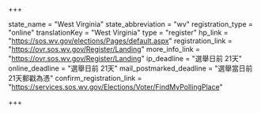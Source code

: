 +++

state_name = "West Virginia"
state_abbreviation = "wv"
registration_type = "online"
translationKey = "West Virginia"
type = "register"
hp_link = "https://sos.wv.gov/elections/Pages/default.aspx"
registration_link = "https://ovr.sos.wv.gov/Register/Landing"
more_info_link = "https://ovr.sos.wv.gov/Register/Landing"
ip_deadline = "選舉日前 21天"
online_deadline = "選舉日前 21天"
mail_postmarked_deadline = "選舉當日前 21天郵戳為憑"
confirm_registration_link = "https://services.sos.wv.gov/Elections/Voter/FindMyPollingPlace"

+++